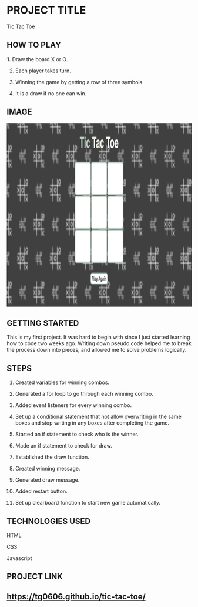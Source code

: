 
<h1>PROJECT TITLE</h1>

Tic Tac Toe 

<h2>HOW TO PLAY</h2>

<b>1.</b> Draw the board X or O.

2. Each player takes turn.

3. Winning the game by getting a row of three symbols. 

4. It is a draw if no one can win. 

<h2>IMAGE</h2>

<img src="images/Tic-Tac-Toe.png" width="1400px" height="500px">

<h2>GETTING STARTED</h2>

This is my first project. It was hard to begin with since I just started learning how to code two weeks ago. Writing down pseudo code helped me to break the process down into pieces, and allowed me to solve problems logically.  

<h2>STEPS</h2>

1. Created variables for winning combos.

2. Generated a for loop to go through each winning combo.

3. Added event listeners for every winning combo.

4. Set up a conditional statement that not allow overwriting in the same boxes and stop writing in any boxes after completing the game.

5. Started an if statement to check who is the winner.

6. Made an if statement to check for draw.

7. Established the draw function.

8. Created winning message. 

9. Generated draw message.

10. Added restart button.

11. Set up clearboard function to start new game automatically.

<h2>TECHNOLOGIES USED</h2>

HTML

CSS

Javascript 

<h2>PROJECT LINK<h2>

https://tg0606.github.io/tic-tac-toe/






